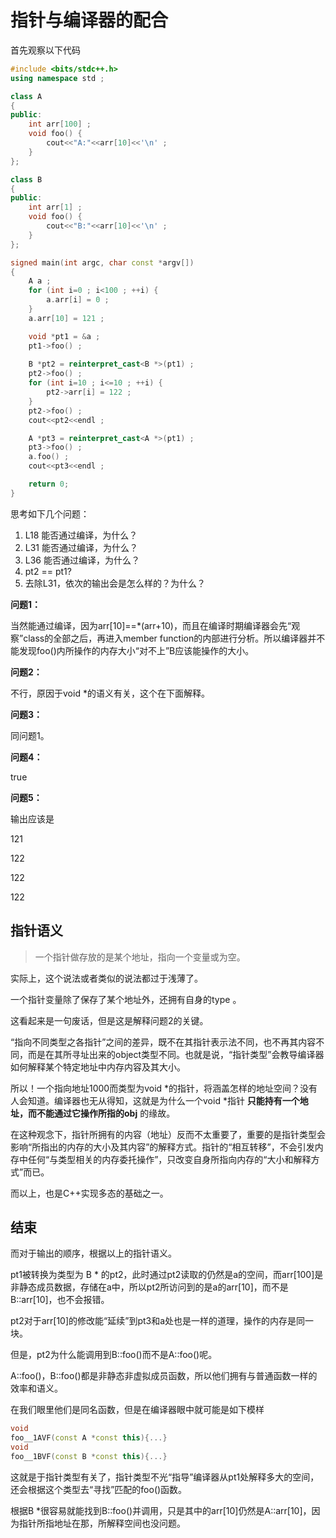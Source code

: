 # 指针与编译器的配合

首先观察以下代码

```cpp
#include <bits/stdc++.h>
using namespace std ;

class A
{       
public:
    int arr[100] ;
    void foo() {
        cout<<"A:"<<arr[10]<<'\n' ;
    }
};

class B
{       
public:
    int arr[1] ;
    void foo() {
        cout<<"B:"<<arr[10]<<'\n' ;
    }
};

signed main(int argc, char const *argv[])
{
    A a ;
    for (int i=0 ; i<100 ; ++i) {
        a.arr[i] = 0 ;
    }
    a.arr[10] = 121 ;

    void *pt1 = &a ;
    pt1->foo() ;
    
    B *pt2 = reinterpret_cast<B *>(pt1) ;
    pt2->foo() ;
    for (int i=10 ; i<=10 ; ++i) {
        pt2->arr[i] = 122 ;
    }
    pt2->foo() ;
    cout<<pt2<<endl ;

    A *pt3 = reinterpret_cast<A *>(pt1) ;
    pt3->foo() ;
    a.foo() ;
    cout<<pt3<<endl ;

    return 0;
}

```

思考如下几个问题：

1. L18 能否通过编译，为什么？
2. L31 能否通过编译，为什么？
3. L36 能否通过编译，为什么？
4. pt2 == pt1?
5. 去除L31，依次的输出会是怎么样的？为什么？

**问题1：**

当然能通过编译，因为arr[10]==*(arr+10)，而且在编译时期编译器会先“观察”class的全部之后，再进入member function的内部进行分析。所以编译器并不能发现foo()内所操作的内存大小“对不上”B应该能操作的大小。

**问题2：**

不行，原因于void *的语义有关，这个在下面解释。

**问题3：**

同问题1。

**问题4：**

true

**问题5：**

输出应该是

121

122

122

122

## 指针语义

> 一个指针做存放的是某个地址，指向一个变量或为空。

实际上，这个说法或者类似的说法都过于浅薄了。

一个指针变量除了保存了某个地址外，还拥有自身的type 。

这看起来是一句废话，但是这是解释问题2的关键。

“指向不同类型之各指针”之间的差异，既不在其指针表示法不同，也不再其内容不同，而是在其所寻址出来的object类型不同。也就是说，“指针类型”会教导编译器如何解释某个特定地址中内存内容及其大小。

所以！一个指向地址1000而类型为void *的指针，将涵盖怎样的地址空间？没有人会知道。编译器也无从得知，这就是为什么一个void *指针 **只能持有一个地址，而不能通过它操作所指的obj** 的缘故。

在这种观念下，指针所拥有的内容（地址）反而不太重要了，重要的是指针类型会影响“所指出的内存的大小及其内容”的解释方式。指针的“相互转移”，不会引发内存中任何“与类型相关的内存委托操作”，只改变自身所指向内存的“大小和解释方式”而已。

而以上，也是C++实现多态的基础之一。

## 结束

而对于输出的顺序，根据以上的指针语义。

pt1被转换为类型为 B * 的pt2，此时通过pt2读取的仍然是a的空间，而arr[100]是非静态成员数据，存储在a中，所以pt2所访问到的是a的arr[10]，而不是B::arr[10]，也不会报错。

pt2对于arr[10]的修改能“延续”到pt3和a处也是一样的道理，操作的内存是同一块。

但是，pt2为什么能调用到B::foo()而不是A::foo()呢。

A::foo()，B::foo()都是非静态非虚拟成员函数，所以他们拥有与普通函数一样的效率和语义。

在我们眼里他们是同名函数，但是在编译器眼中就可能是如下模样

```cpp
void
foo__1AVF(const A *const this){...}
void
foo__1BVF(const B *const this){...}
```

这就是于指针类型有关了，指针类型不光“指导”编译器从pt1处解释多大的空间，还会根据这个类型去“寻找”匹配的foo()函数。

根据B *很容易就能找到B::foo()并调用，只是其中的arr[10]仍然是A::arr[10]，因为指针所指地址在那，所解释空间也没问题。

